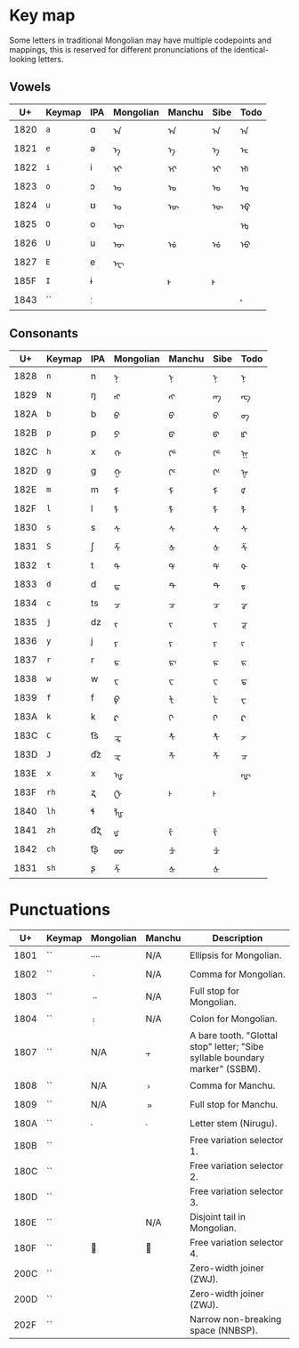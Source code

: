 # Key map
Some letters in traditional Mongolian may have multiple codepoints and mappings, this is reserved for different pronunciations of the identical-looking letters.

## Vowels
| U+ | Keymap | IPA | Mongolian | Manchu | Sibe | Todo |
| -- | ------ | --- | --------- | ------ | ---- | ---- |
| 1820 | `a` | ɑ | ᠠ | ᠠ | ᠠ | ᠠ |
| 1821 | `e` | ə | ᠡ | ᡝ | ᡝ | ᡄ |
| 1822 | `i` | i | ᠢ | ᡳ | ᡞ | ᡅ |
| 1823 | `o` | ɔ | ᠣ | ᠣ | ᠣ | ᡆ |
| 1824 | `u` | ʊ | ᠤ | ᡡ | ᡡ | ᡇ |
| 1825 | `O` | o | ᠥ |  |  | ᡈ |
| 1826 | `U` | u | ᠦ | ᡠ | ᡠ | ᡉ |
| 1827 | `E` | e | ᠧ |  |  |  |
| 185F | `I` | ɨ |  | ᡟ | ᡟ |  |
| 1843 | `` | ː |  |  |  | ᡃ |

## Consonants
| U+ | Keymap | IPA | Mongolian | Manchu | Sibe | Todo |
| -- | ------ | --- | --------- | ------ | ---- | ---- |
| 1828 | `n` | n | ᠨ | ᠨ | ᠨ | ᠨ |
| 1829 | `N` | ŋ | ᠩ | ᠩ | ᡢ | ᡊ |
| 182A | `b` | b | ᠪ | ᠪ | ᠪ | ᡋ |
| 182B | `p` | p | ᠫ | ᡦ | ᡦ | ᡌ |
| 182C | `h` | x | ᠬ | ᡥ | ᡥ | ᡍ |
| 182D | `g` | g | ᠭ | ᡤ | ᡤ | ᡎ |
| 182E | `m` | m | ᠮ | ᠮ | ᠮ | ᡏ |
| 182F | `l` | l | ᠯ | ᠯ | ᠯ | ᠯ |
| 1830 | `s` | s | ᠰ | ᠰ | ᠰ | ᠰ |
| 1831 | `S` | ʃ | ᠱ | ᡧ | ᡧ | ᠱ |
| 1832 | `t` | t | ᠲ | ᡩ | ᡩ | ᡐ |
| 1833 | `d` | d | ᠳ | ᡨ | ᡨ | ᡑ |
| 1834 | `c` | ts | ᠴ | ᠴ | ᠴ | ᡒ |
| 1835 | `j` | dz | ᠵ | ᠵ | ᡪ | ᡓ |
| 1836 | `y` | j | ᠶ | ᠶ | ᠶ | ᡕ |
| 1837 | `r` | r | ᠷ | ᡵ | ᠷ | ᠷ |
| 1838 | `w` | w | ᠸ | ᠸ | ᠸ | ᡖ |
| 1839 | `f` | f | ᠹ | ᡶ | ᡫ | ᠸ |
| 183A | `k` | k | ᠺ | ᡴ | ᡣ | ᠺ |
| 183C | `C` | t͡s | ᠼ | ᡮ | ᡮ | ᡔ |
| 183D | `J` | d͡z | ᠽ | ᡯ | ᡯ | ᠴ |
| 183E | `x` | x | ᠾ |  |  | ᡙ |
| 183F | `rh` | ʐ | ᠿ | ᡰ | ᡰ |  |
| 1840 | `lh` | ɬ | ᡀ |  |  |  |
| 1841 | `zh` | d͡ʐ | ᡁ | ᡷ | ᡲ |  |
| 1842 | `ch` | t͡ʂ | ᡂ | ᡱ | ᡱ |  |
| 1831 | `sh` | ʂ | ᠱ | ᡧ | ᡧ |  |

# Punctuations
| U+ | Keymap | Mongolian | Manchu | Description |
| -- | -- | -- | -- | -- |
| 1801 | `` | ᠁ | N/A | Ellipsis for Mongolian. |
| 1802 | `` | ᠂ | N/A | Comma for Mongolian. |
| 1803 | `` | ᠃ | N/A | Full stop for Mongolian. |
| 1804 | `` | ᠄ | N/A | Colon for Mongolian. |
| 1807 | `` | N/A | ᠇ | A bare tooth. "Glottal stop" letter; "Sibe syllable boundary marker" (SSBM). |
| 1808 | `` | N/A | ᠈ | Comma for Manchu. |
| 1809 | `` | N/A | ᠉ | Full stop for Manchu. |
| 180A | `` | ᠊ | ᠊ | Letter stem (Nirugu). |
| 180B | `` | ᠋ | ᠋ | Free variation selector 1. |
| 180C | `` | ᠌ | ᠌ | Free variation selector 2. |
| 180D | `` | ᠍ | ᠍ | Free variation selector 3. |
| 180E | `` | ᠎ | N/A | Disjoint tail in Mongolian. |
| 180F | `` | ᠏ | ᠏ | Free variation selector 4. |
| 200C | `` | ‌ | ‌ | Zero-width joiner (ZWJ). |
| 200D | `` | ‍ | ‍ | Zero-width joiner (ZWJ). |
| 202F | `` |   |   | Narrow non-breaking space (NNBSP). |